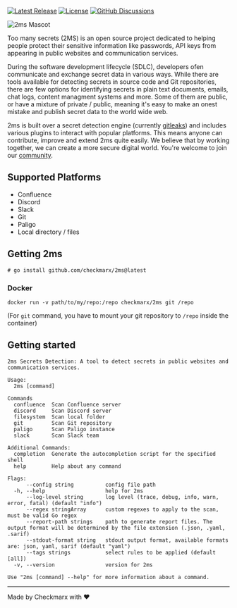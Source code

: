 [![Latest Release](https://img.shields.io/github/v/release/checkmarx/2ms)](https://github.com/checkmarx/2ms/releases)
[![License](https://img.shields.io/badge/License-Apache%202.0-blue.svg)](https://opensource.org/licenses/Apache-2.0)
[![GitHub Discussions](https://img.shields.io/badge/chat-discussions-blue.svg?style=flat-square)](https://github.com/Checkmarx/2ms/discussions)

![2ms Mascot](https://github.com/Checkmarx/2ms/assets/1287098/3a543045-9c6a-4a35-9bf8-f41919e7b03e)

Too many secrets (2MS) is an open source project dedicated to helping people protect their sensitive information like passwords, API keys from appearing in public websites and communication services.

During the software development lifecycle (SDLC), developers ofen communicate and exchange secret data in various ways. While there are tools available for detecting secrets in source code and Git repositories, there are few options for identifying secrets in plain text documents, emails, chat logs, content managment systems and more. Some of them are public, or have a mixture of private / public, meaning it's easy to make an onest mistake and publish secret data to the world wide web.

2ms is built over a secret detection engine (currently [gitleaks](https://github.com/gitleaks/gitleaks)) and includes various plugins to interact with popular platforms. This means anyone can contribute, improve and extend 2ms quite easily. We believe that by working together, we can create a more secure digital world. You're welcome to join our [community](https://github.com/Checkmarx/2ms/discussions).

## Supported Platforms

- Confluence
- Discord
- Slack
- Git
- Paligo
- Local directory / files

## Getting 2ms

```
# go install github.com/checkmarx/2ms@latest
```

### Docker

```
docker run -v path/to/my/repo:/repo checkmarx/2ms git /repo
```

(For `git` command, you have to mount your git repository to `/repo` inside the container)

## Getting started

<!-- command-line:start -->
```
2ms Secrets Detection: A tool to detect secrets in public websites and communication services.

Usage:
  2ms [command]

Commands
  confluence  Scan Confluence server
  discord     Scan Discord server
  filesystem  Scan local folder
  git         Scan Git repository
  paligo      Scan Paligo instance
  slack       Scan Slack team

Additional Commands:
  completion  Generate the autocompletion script for the specified shell
  help        Help about any command

Flags:
      --config string          config file path
  -h, --help                   help for 2ms
      --log-level string       log level (trace, debug, info, warn, error, fatal) (default "info")
      --regex stringArray      custom regexes to apply to the scan, must be valid Go regex
      --report-path strings    path to generate report files. The output format will be determined by the file extension (.json, .yaml, .sarif)
      --stdout-format string   stdout output format, available formats are: json, yaml, sarif (default "yaml")
      --tags strings           select rules to be applied (default [all])
  -v, --version                version for 2ms

Use "2ms [command] --help" for more information about a command.
```
<!-- command-line:end -->

---

Made by Checkmarx with :heart:
